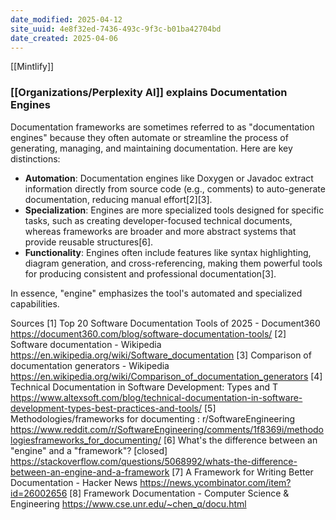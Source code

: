 ```yaml
---
date_modified: 2025-04-12
site_uuid: 4e8f32ed-7436-493c-9f3c-b01ba42704bd
date_created: 2025-04-06
---
```


[[Mintlify]]

### [[Organizations/Perplexity AI]] explains Documentation Engines
Documentation frameworks are sometimes referred to as "documentation engines" because they often automate or streamline the process of generating, managing, and maintaining documentation. Here are key distinctions:

- **Automation**: Documentation engines like Doxygen or Javadoc extract information directly from source code (e.g., comments) to auto-generate documentation, reducing manual effort[2][3].
- **Specialization**: Engines are more specialized tools designed for specific tasks, such as creating developer-focused technical documents, whereas frameworks are broader and more abstract systems that provide reusable structures[6].
- **Functionality**: Engines often include features like syntax highlighting, diagram generation, and cross-referencing, making them powerful tools for producing consistent and professional documentation[3].

In essence, "engine" emphasizes the tool's automated and specialized capabilities.

Sources
[1] Top 20 Software Documentation Tools of 2025 - Document360 https://document360.com/blog/software-documentation-tools/
[2] Software documentation - Wikipedia https://en.wikipedia.org/wiki/Software_documentation
[3] Comparison of documentation generators - Wikipedia https://en.wikipedia.org/wiki/Comparison_of_documentation_generators
[4] Technical Documentation in Software Development: Types and T https://www.altexsoft.com/blog/technical-documentation-in-software-development-types-best-practices-and-tools/
[5] Methodologies/frameworks for documenting : r/SoftwareEngineering https://www.reddit.com/r/SoftwareEngineering/comments/1f8369i/methodologiesframeworks_for_documenting/
[6] What's the difference between an "engine" and a "framework"? [closed] https://stackoverflow.com/questions/5068992/whats-the-difference-between-an-engine-and-a-framework
[7] A Framework for Writing Better Documentation - Hacker News https://news.ycombinator.com/item?id=26002656
[8] Framework Documentation - Computer Science & Engineering https://www.cse.unr.edu/~chen_q/docu.html